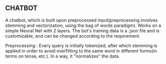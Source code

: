 ## CHATBOT

A chatbot, which is built upon preprocessed input(preprocessing involves stemming and vectorization, using the bag of words paradigm).
Works on a simple Neural Net with 2 layers. The bot's training data is a .json file and is customizable, and can be changed according to the requirement.

Preprocessing :
Every query is initially tokenized, after which stemming is applied in order to avoid overfitting to the same word in different forms(in terms on tense, etc.). In a way, it "normalizes" the data.


